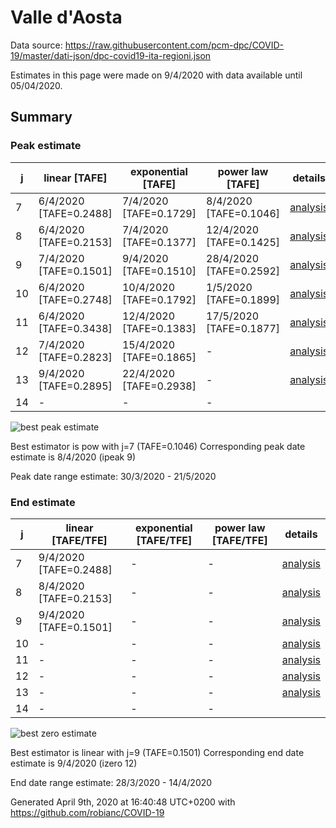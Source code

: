 # Valle d'Aosta


Data source: https://raw.githubusercontent.com/pcm-dpc/COVID-19/master/dati-json/dpc-covid19-ita-regioni.json

Estimates in this page were made on 9/4/2020 with data available until 05/04/2020.


## Summary 

### Peak estimate 
|j|linear [TAFE]|exponential [TAFE]|power law [TAFE]|details|
|---|----|-----------|---------|-------|
|7|6/4/2020 [TAFE=0.2488]|7/4/2020 [TAFE=0.1729]|8/4/2020 [TAFE=0.1046]|[analysis](COVID-19_valle_d'aosta_j7_2020-04-05.md)|
|8|6/4/2020 [TAFE=0.2153]|7/4/2020 [TAFE=0.1377]|12/4/2020 [TAFE=0.1425]|[analysis](COVID-19_valle_d'aosta_j8_2020-04-05.md)|
|9|7/4/2020 [TAFE=0.1501]|9/4/2020 [TAFE=0.1510]|28/4/2020 [TAFE=0.2592]|[analysis](COVID-19_valle_d'aosta_j9_2020-04-05.md)|
|10|6/4/2020 [TAFE=0.2748]|10/4/2020 [TAFE=0.1792]|1/5/2020 [TAFE=0.1899]|[analysis](COVID-19_valle_d'aosta_j10_2020-04-05.md)|
|11|6/4/2020 [TAFE=0.3438]|12/4/2020 [TAFE=0.1383]|17/5/2020 [TAFE=0.1877]|[analysis](COVID-19_valle_d'aosta_j11_2020-04-05.md)|
|12|7/4/2020 [TAFE=0.2823]|15/4/2020 [TAFE=0.1865]|-|[analysis](COVID-19_valle_d'aosta_j12_2020-04-05.md)|
|13|9/4/2020 [TAFE=0.2895]|22/4/2020 [TAFE=0.2938]|-|[analysis](COVID-19_valle_d'aosta_j13_2020-04-05.md)|
|14|-|-|-||

![best peak estimate](COVID-19_valle_d'aosta_j7_2020-04-05.png)

Best estimator is pow with j=7 (TAFE=0.1046)
Corresponding peak date estimate is 8/4/2020 (ipeak 9)


Peak date range estimate: 30/3/2020 - 21/5/2020

### End estimate 
|j|linear [TAFE/TFE]|exponential [TAFE/TFE]|power law [TAFE/TFE]|details|
|---|----|-----------|---------|-------|
|7|9/4/2020 [TAFE=0.2488]|-|-|[analysis](COVID-19_valle_d'aosta_j7_2020-04-05.md)|
|8|8/4/2020 [TAFE=0.2153]|-|-|[analysis](COVID-19_valle_d'aosta_j8_2020-04-05.md)|
|9|9/4/2020 [TAFE=0.1501]|-|-|[analysis](COVID-19_valle_d'aosta_j9_2020-04-05.md)|
|10|-|-|-|[analysis](COVID-19_valle_d'aosta_j10_2020-04-05.md)|
|11|-|-|-|[analysis](COVID-19_valle_d'aosta_j11_2020-04-05.md)|
|12|-|-|-|[analysis](COVID-19_valle_d'aosta_j12_2020-04-05.md)|
|13|-|-|-|[analysis](COVID-19_valle_d'aosta_j13_2020-04-05.md)|
|14|-|-|-||

![best zero estimate](COVID-19_valle_d'aosta_j9_2020-04-05.png)

Best estimator is linear with j=9 (TAFE=0.1501)
Corresponding end date estimate is 9/4/2020 (izero 12)


End date range estimate: 28/3/2020 - 14/4/2020

Generated April 9th, 2020 at 16:40:48 UTC+0200 with https://github.com/robianc/COVID-19
